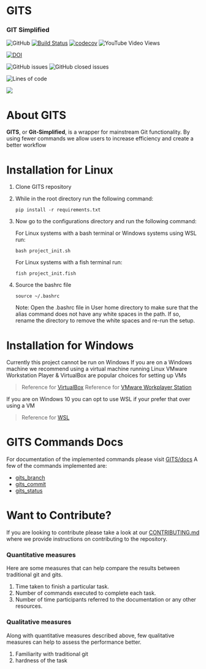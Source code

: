 
# GITS 
### GIT Simplified

![GitHub](https://img.shields.io/github/license/harshitpatel96/GITS)
[![Build Status](https://travis-ci.com/harshitpatel96/GITS.svg?branch=master)](https://travis-ci.com/harshitpatel96/GITS)
[![codecov](https://codecov.io/gh/harshitpatel96/GITS/branch/master/graph/badge.svg?token=G6RG52G2YO)](https://codecov.io/gh/harshitpatel96/GITS/)
![YouTube Video Views](https://img.shields.io/youtube/views/6Y8_RQecnZ8?style=social)

[![DOI](https://zenodo.org/badge/295480790.svg)](https://zenodo.org/badge/latestdoi/295480790)

![GitHub issues](https://img.shields.io/github/issues/harshitpatel96/GITS)
![GitHub closed issues](https://img.shields.io/github/issues-closed/harshitpatel96/GITS)

![Lines of code](https://img.shields.io/tokei/lines/github/harshitpatel96/GITS)

[![](https://img.youtube.com/vi/6Y8_RQecnZ8/hqdefault.jpg)](https://youtu.be/6Y8_RQecnZ8 "GITS demo")

# About GITS
**GITS**, or **Git-Simplified**, is a wrapper for mainstream Git functionality. By using fewer commands we allow users to increase efficiency and create a better workflow

# Installation for Linux
1. Clone GITS repository
2. While in the root directory run the following command:
    ```
    pip install -r requirements.txt
    ```
3. Now go to the configurations directory and run the following command:

    For Linux systems with a bash terminal or Windows systems using WSL run:
    ```
    bash project_init.sh
    ```
    For Linux systems with a fish terminal run:
    ```
    fish project_init.fish
    ```
4. Source the bashrc file
    ```
    source ~/.bashrc
    ```
    
    Note: Open the .bashrc file in User home directory to make sure that the alias command does not have any white spaces in the path. If so, rename the directory to remove the white spaces and re-run the setup.

# Installation for Windows
Currently this project cannot be run on Windows
If you are on a Windows machine we recommend using a virtual machine running Linux
VMware Workstation Player & VirtualBox are popular choices for setting up VMs
>   Reference for [VirtualBox](https://www.virtualbox.org/)
>   Reference for [VMware Workplayer Station](https://www.vmware.com/content/vmware/vmware-published-sites/us/products/workstation-player.html.html#:~:text=Product,-See%20All&text=What%20is%20VMware%20Workstation%20Player,for%20free%20for%20personal%20use)

If you are on Windows 10 you can opt to use WSL if your prefer that over using a VM
>   Reference for [WSL](https://docs.microsoft.com/en-us/windows/wsl/install-win10)

# GITS Commands Docs
For documentation of the implemented commands please visit [GITS/docs](https://github.com/greyfiles/GITS/tree/master/docs)
A few of the commands implemented are:
- [gits_branch](https://github.com/greyfiles/GITS/blob/master/code/gits_branch.py)
- [gits_commit](https://github.com/greyfiles/GITS/blob/master/code/gits_commit.py)
- [gits_status](https://github.com/greyfiles/GITS/blob/master/code/gits_status.py)

# Want to Contribute?
If you are looking to contribute please take a look at our [CONTRIBUTING.md](https://github.com/greyfiles/GITS/blob/master/CONTRIBUTING.md) where we provide instructions on contributing to the repository.


### Quantitative measures
Here are some measures that can help compare the results between traditional git and gits.
1. Time taken to finish a particular task.
2. Number of commands executed to complete each task.
3. Number of time participants referred to the documentation or any other resources.

### Qualitative measures
Along with quantitative measures described above, few qualitative measures can help to assess the performance better.
1. Familiarity with traditional git
2. hardness of the task
